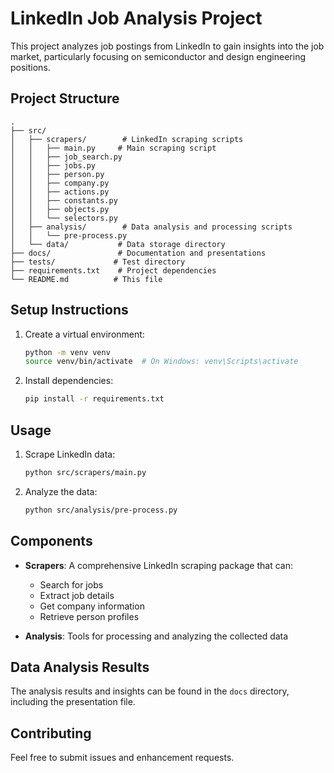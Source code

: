 # LinkedIn Job Analysis Project

This project analyzes job postings from LinkedIn to gain insights into the job market, particularly focusing on semiconductor and design engineering positions.

## Project Structure

```
.
├── src/
│   ├── scrapers/        # LinkedIn scraping scripts
│   │   ├── main.py     # Main scraping script
│   │   ├── job_search.py
│   │   ├── jobs.py
│   │   ├── person.py
│   │   ├── company.py
│   │   ├── actions.py
│   │   ├── constants.py
│   │   ├── objects.py
│   │   └── selectors.py
│   ├── analysis/        # Data analysis and processing scripts
│   │   └── pre-process.py
│   └── data/           # Data storage directory
├── docs/               # Documentation and presentations
├── tests/             # Test directory
├── requirements.txt    # Project dependencies
└── README.md          # This file
```

## Setup Instructions

1. Create a virtual environment:
   ```bash
   python -m venv venv
   source venv/bin/activate  # On Windows: venv\Scripts\activate
   ```

2. Install dependencies:
   ```bash
   pip install -r requirements.txt
   ```

## Usage

1. Scrape LinkedIn data:
   ```bash
   python src/scrapers/main.py
   ```

2. Analyze the data:
   ```bash
   python src/analysis/pre-process.py
   ```

## Components

- **Scrapers**: A comprehensive LinkedIn scraping package that can:
  - Search for jobs
  - Extract job details
  - Get company information
  - Retrieve person profiles

- **Analysis**: Tools for processing and analyzing the collected data

## Data Analysis Results

The analysis results and insights can be found in the `docs` directory, including the presentation file.

## Contributing

Feel free to submit issues and enhancement requests. 